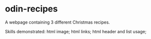 # odin-recipes

A webpage containing 3 different Christmas recipes.

Skills demonstrated:
  html image;
  html links;
  html header and list usage;
